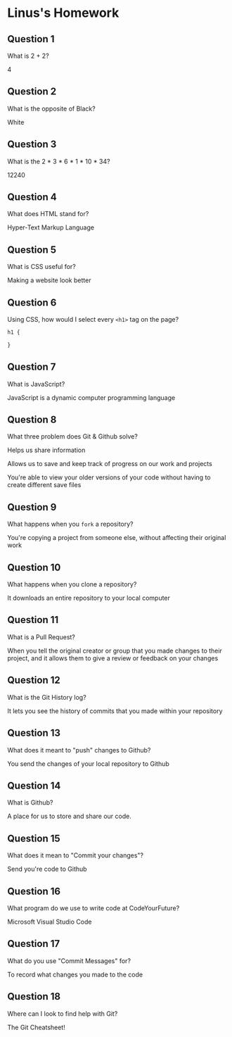 # Linus's Homework

## Question 1

What is 2 + 2?

4

## Question 2

What is the opposite of Black?

White

## Question 3

What is the  2 * 3 * 6 * 1 * 10 * 34?

12240

## Question 4 

What does HTML stand for?

Hyper-Text Markup Language

## Question 5

What is CSS useful for?

Making a website look better

## Question 6

Using CSS, how would I select every `<h1>` tag on the page?

```css
h1 {

}
```

## Question 7

What is JavaScript?

JavaScript is a dynamic computer programming language

## Question 8

What three problem does Git & Github solve?

Helps us share information

Allows us to save and keep track of progress on our work and projects

You're able to view your older versions of your code without having to create different save files 

## Question 9

What happens when you `fork` a repository?

You're copying a project from someone else, without affecting their original work 

## Question 10 

What happens when you clone a repository?

It downloads an entire repository to your local computer

## Question 11

What is a Pull Request?

When you tell the original creator or group that you made changes to their project, and it allows them to give a review or feedback on your changes

## Question 12

What is the Git History log?

It lets you see the history of commits that you made within your repository

## Question 13

What does it meant to "push" changes to Github?

You send the changes of your local repository to Github

## Question 14

What is Github?

A place for us to store and share our code.

## Question 15

What does it mean to "Commit your changes"?

Send you're code to Github

## Question 16

What program do we use to write code at CodeYourFuture?

Microsoft Visual Studio Code

## Question 17

What do you use "Commit Messages" for?

To record what changes you made to the code

## Question 18

Where can I look to find help with Git?

The Git Cheatsheet!

